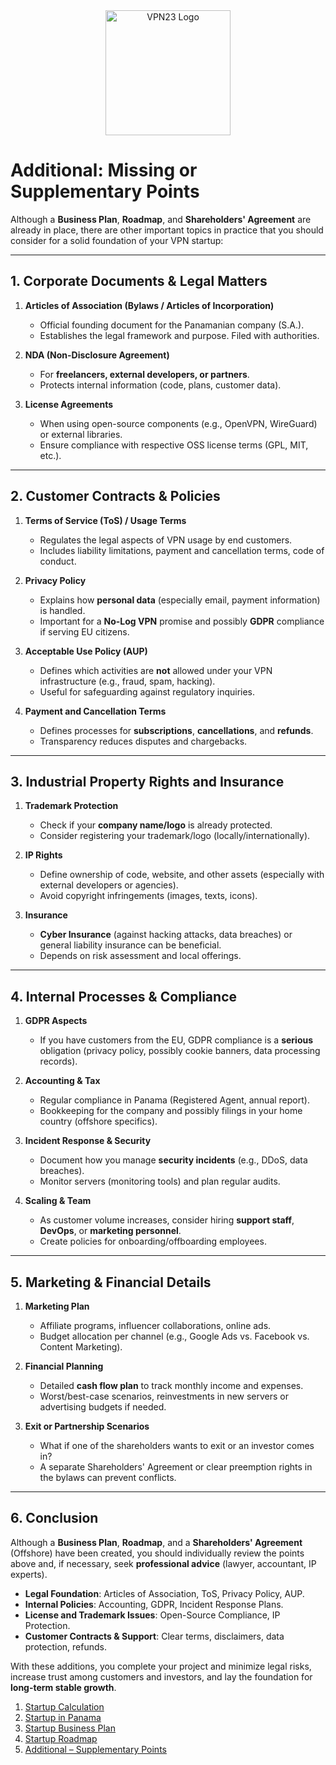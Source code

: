 <div align="center">
    <img src="https://x3.dynu.com/assets/logo-D3O0-4lF.png" alt="VPN23 Logo" width="200"/>
</div>

# Additional: Missing or Supplementary Points

Although a **Business Plan**, **Roadmap**, and **Shareholders' Agreement** are already in place, there are other important topics in practice that you should consider for a solid foundation of your VPN startup:

---

## 1. Corporate Documents & Legal Matters

1. **Articles of Association (Bylaws / Articles of Incorporation)**  
   - Official founding document for the Panamanian company (S.A.).  
   - Establishes the legal framework and purpose. Filed with authorities.

2. **NDA (Non-Disclosure Agreement)**  
   - For **freelancers, external developers, or partners**.  
   - Protects internal information (code, plans, customer data).

3. **License Agreements**  
   - When using open-source components (e.g., OpenVPN, WireGuard) or external libraries.  
   - Ensure compliance with respective OSS license terms (GPL, MIT, etc.).

---

## 2. Customer Contracts & Policies

1. **Terms of Service (ToS) / Usage Terms**  
   - Regulates the legal aspects of VPN usage by end customers.  
   - Includes liability limitations, payment and cancellation terms, code of conduct.

2. **Privacy Policy**  
   - Explains how **personal data** (especially email, payment information) is handled.  
   - Important for a **No-Log VPN** promise and possibly **GDPR** compliance if serving EU citizens.

3. **Acceptable Use Policy (AUP)**  
   - Defines which activities are **not** allowed under your VPN infrastructure (e.g., fraud, spam, hacking).  
   - Useful for safeguarding against regulatory inquiries.

4. **Payment and Cancellation Terms**  
   - Defines processes for **subscriptions**, **cancellations**, and **refunds**.  
   - Transparency reduces disputes and chargebacks.

---

## 3. Industrial Property Rights and Insurance

1. **Trademark Protection**  
   - Check if your **company name/logo** is already protected.  
   - Consider registering your trademark/logo (locally/internationally).

2. **IP Rights**  
   - Define ownership of code, website, and other assets (especially with external developers or agencies).  
   - Avoid copyright infringements (images, texts, icons).

3. **Insurance**  
   - **Cyber Insurance** (against hacking attacks, data breaches) or general liability insurance can be beneficial.  
   - Depends on risk assessment and local offerings.

---

## 4. Internal Processes & Compliance

1. **GDPR Aspects**  
   - If you have customers from the EU, GDPR compliance is a **serious** obligation (privacy policy, possibly cookie banners, data processing records).

2. **Accounting & Tax**  
   - Regular compliance in Panama (Registered Agent, annual report).  
   - Bookkeeping for the company and possibly filings in your home country (offshore specifics).

3. **Incident Response & Security**  
   - Document how you manage **security incidents** (e.g., DDoS, data breaches).  
   - Monitor servers (monitoring tools) and plan regular audits.

4. **Scaling & Team**  
   - As customer volume increases, consider hiring **support staff**, **DevOps**, or **marketing personnel**.  
   - Create policies for onboarding/offboarding employees.

---

## 5. Marketing & Financial Details

1. **Marketing Plan**  
   - Affiliate programs, influencer collaborations, online ads.  
   - Budget allocation per channel (e.g., Google Ads vs. Facebook vs. Content Marketing).

2. **Financial Planning**  
   - Detailed **cash flow plan** to track monthly income and expenses.  
   - Worst/best-case scenarios, reinvestments in new servers or advertising budgets if needed.

3. **Exit or Partnership Scenarios**  
   - What if one of the shareholders wants to exit or an investor comes in?  
   - A separate Shareholders' Agreement or clear preemption rights in the bylaws can prevent conflicts.

---

## 6. Conclusion

Although a **Business Plan**, **Roadmap**, and a **Shareholders' Agreement** (Offshore) have been created, you should individually review the points above and, if necessary, seek **professional advice** (lawyer, accountant, IP experts).

- **Legal Foundation**: Articles of Association, ToS, Privacy Policy, AUP.  
- **Internal Policies**: Accounting, GDPR, Incident Response Plans.  
- **License and Trademark Issues**: Open-Source Compliance, IP Protection.  
- **Customer Contracts & Support**: Clear terms, disclaimers, data protection, refunds.

With these additions, you complete your project and minimize legal risks, increase trust among customers and investors, and lay the foundation for **long-term stable growth**.

1. [Startup Calculation](https://github.com/xheen908/VPN23_/blob/main/startup_kalkulation.md)  
2. [Startup in Panama](https://github.com/xheen908/VPN23_/blob/main/startup_panama.md)  
3. [Startup Business Plan](https://github.com/xheen908/VPN23_/blob/main/startup_buisnessplan.md)  
4. [Startup Roadmap](https://github.com/xheen908/VPN23_/blob/main/startup_roadmap.md)  
5. [Additional – Supplementary Points](https://github.com/xheen908/VPN23_/blob/main/zusatz.md)
